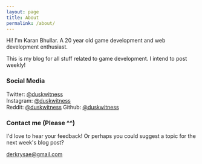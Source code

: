 ```yaml
---
layout: page
title: About
permalink: /about/
---
```


Hi! I'm Karan Bhullar. A 20 year old game development and web development enthusiast.

This is my blog for all stuff related to game development. I intend to post weekly!

### Social Media

Twitter: [@duskwitness](twitter.com/duskwitness)  
Instagram: [@duskwitness](instagram.com/duskwitness)  
Reddit: [@duskwitness](reddit.com/duskwitness) 
Github: [@duskwitness](github.com/duskwitness)

### Contact me (Please ^^)

I'd love to hear your feedback! Or perhaps you could suggest a topic for the next week's blog post?

[derkrysae@gmail.com](mailto:derkrysae@gmail.com)
